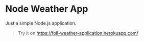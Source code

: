 # Node Weather App

Just a simple Node.js application.

>Try it on https://foli-weather-application.herokuapp.com/
